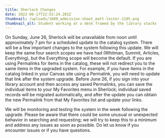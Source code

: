 ```yaml
---
title: Sherlock Changes
date: 2022-06-17T22:52:24.201Z
thumbnail: /uploads/1609_admission-shoot_matt-lester-1105.png
thumbnail_alt: Student working at a desk framed by the library stacks
---
```

On Sunday, June 26, Sherlock will be unavailable from noon until approximately 7 pm for a scheduled update to the catalog system. There will be a few important changes to the system following this update. We will keep the same four search scopes we have had (Whitman, Summit, Articles, Everything), but the Everything scope will become the default. If you are using Permalinks for items in the catalog, these will not redirect you to the same items in the upgraded system. For example, if you have items in the catalog linked in your Canvas site using a Permalink, you will need to update that link after the system upgrade. Before June 26, if you sign into your library account and then access any saved Permalinks, you can save the individual items to your My Favorites menu in Sherlock; individual saved records will be migrated automatically, and after the update you can obtain the new Permalink from that My Favorites list and update your links. 

We will be monitoring and testing the system in the week following the upgrade. Please be aware that there could be some unusual or unexpected behavior in searching and requesting; we will try to keep this to a minimum and address any issues as soon as possible. Do let us know if you encounter issues or if you have questions.
